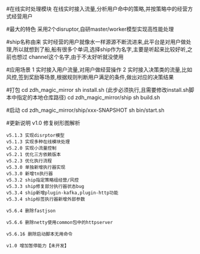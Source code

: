 #在线实时处理模块
    在线实时接入流量,分析用户命中的策略,并按策略中的经营方式经营用户

#最大的特色
    采用2个disruptor,自研master/worker模型实现高性能处理

#ship名称由来
    实时经营的用户就像水一样源源不断流进来,此平台是对用户做处理,所以就想到了船,船有很多个单词,选择ship作为名字,主要是听起来比较好听,之前也想过
    channel这个名字,由于不太好听就没使用

#应用场景
    1 实时接入用户流量,对用户做经营操作
    2 实时接入决策类的流量,比如风控,签到奖励等场景,根据规则判断用户满足的条件,做出对应的决策结果

#打包
    cd zdh_magic_mirror
    sh install.sh (此步必须执行,且需要修改install.sh脚本中指定的本地仓库路径)
    cd zdh_magic_mirror/ship
    sh build.sh

#启动
    cd zdh_magic_mirror/ship/xxx-SNAPSHOT
    sh bin/start.sh
    
#更新说明
    v1.0 修复树形图解析
    
    v5.1.3 实现disrptor模型
    v5.1.3 实现多种在线模块处理
    v5.2.0 实现小流量控制
    v5.2.1 优化三方依赖版本
    v5.2.3 优化执行流程
    v5.3.0 单独新增执行器实现
    v5.3.0 新增tn执行器
    v5.3.2 ship指定策略组经营/风控
    v5.3.3 ship修复部分执行器状态bug
    v5.3.4 ship新增plugin-kafka,plugin-http功能
    v5.3.4 ship标签执行器新增外部参数
    
    v5.6.4 删除fastjson
    
    v5.6.6 删除netty使用common包中的httpserver
    
    v5.6.16 删除启动脚本无用命令
    
    v1.0 增加暂停能力【未开发】
        